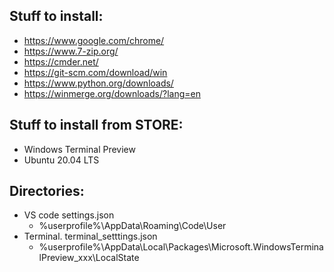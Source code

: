 ## Stuff to install:
- https://www.google.com/chrome/
- https://www.7-zip.org/
- https://cmder.net/
- https://git-scm.com/download/win
- https://www.python.org/downloads/
- https://winmerge.org/downloads/?lang=en


## Stuff to install from STORE:
- Windows Terminal Preview
- Ubuntu 20.04 LTS

## Directories:
- VS code settings.json
  - %userprofile%\AppData\Roaming\Code\User
- Terminal. terminal_setttings.json
  - %userprofile%\AppData\Local\Packages\Microsoft.WindowsTerminalPreview_xxx\LocalState


